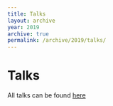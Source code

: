 ```yaml
---
title: Talks
layout: archive
year: 2019
archive: true
permalink: /archive/2019/talks/
---
```

# Talks

All talks can be found [here](https://cfp.bsidesvienna.at/bsv19/talk/)
